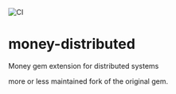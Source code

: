 ![CI](https://github.com/swiknaba/money-distributed/workflows/CI/badge.svg)

# money-distributed
Money gem extension for distributed systems

more or less maintained fork of the original gem.

